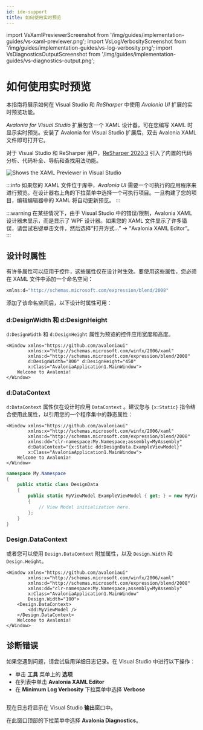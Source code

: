 ```yaml
---
id: ide-support
title: 如何使用实时预览
---
```


import VsXamlPreviewerScreenshot from '/img/guides/implementation-guides/vs-xaml-previewer.png';
import VsLogVerbosityScreenshot from '/img/guides/implementation-guides/vs-log-verbosity.png';
import VsDiagnosticsOutputScreenshot from '/img/guides/implementation-guides/vs-diagnostics-output.png';

# 如何使用实时预览

本指南将展示如何在 Visual Studio 和 _ReSharper_ 中使用 _Avalonia UI_ 扩展的实时预览功能。

_Avalonia for Visual Studio_ 扩展包含一个 XAML 设计器，可在您编写 XAML 时显示实时预览。安装了 Avalonia for Visual Studio 扩展后，双击 Avalonia XAML 文件即可打开它。

对于 Visual Studio 和 ReSharper 用户，[ReSharper 2020.3](https://www.jetbrains.com/resharper/whatsnew/2020-3/#version-2020-3-avalonia-support) 引入了内置的代码分析、代码补全、导航和查找用法功能。

<img src={VsXamlPreviewerScreenshot} alt="Shows the XAML Previewer in Visual Studio"/>

:::info
如果您的 XAML 文件位于库中，_Avalonia UI_ 需要一个可执行的应用程序来进行预览。在设计器右上角的下拉菜单中选择一个可执行项目。一旦构建了您的项目，编辑编辑器中的 XAML 将自动更新预览。
:::

:::warning
在某些情况下，由于 Visual Studio 中的错误/限制，Avalonia XAML 设计器未显示，而是显示了 WPF 设计器。如果您的 XAML 文件显示了许多错误，请尝试右键单击文件，然后选择“打开方式...” → “Avalonia XAML Editor”。
:::

## 设计时属性

有许多属性可以应用于控件，这些属性仅在设计时生效。要使用这些属性，您必须在 XAML 文件中添加一个命名空间：

```csharp
xmlns:d="http://schemas.microsoft.com/expression/blend/2008"
```

添加了该命名空间后，以下设计时属性可用：

### d:DesignWidth 和 d:DesignHeight

`d:DesignWidth` 和 `d:DesignHeight` 属性为预览的控件应用宽度和高度。

```markup
<Window xmlns="https://github.com/avaloniaui"
        xmlns:x="http://schemas.microsoft.com/winfx/2006/xaml"
        xmlns:d="http://schemas.microsoft.com/expression/blend/2008"
        d:DesignWidth="800" d:DesignHeight="450"
        x:Class="AvaloniaApplication1.MainWindow">
    Welcome to Avalonia!
</Window>
```

### d:DataContext

`d:DataContext` 属性仅在设计时应用 `DataContext` 。建议您与 `{x:Static}` 指令结合使用此属性，以引用您的一个程序集中的静态属性：

```markup
<Window xmlns="https://github.com/avaloniaui"
        xmlns:x="http://schemas.microsoft.com/winfx/2006/xaml"
        xmlns:d="http://schemas.microsoft.com/expression/blend/2008"
        xmlns:dd="clr-namespace:My.Namespace;assembly=MyAssembly"
        d:DataContext="{x:Static dd:DesignData.ExampleViewModel}"
        x:Class="AvaloniaApplication1.MainWindow">
    Welcome to Avalonia!
</Window>
```

```csharp
namespace My.Namespace
{
    public static class DesignData
    {
        public static MyViewModel ExampleViewModel { get; } = new MyViewModel
        {
            // View Model initialization here.
        };
    }
}
```

### Design.DataContext

或者您可以使用 `Design.DataContext` 附加属性，以及 `Design.Width` 和 `Design.Height`。

```markup
<Window xmlns="https://github.com/avaloniaui"
        xmlns:x="http://schemas.microsoft.com/winfx/2006/xaml"
        xmlns:d="http://schemas.microsoft.com/expression/blend/2008"
        xmlns:dd="clr-namespace:My.Namespace;assembly=MyAssembly"
        x:Class="AvaloniaApplication1.MainWindow"
        Design.Width="100">
    <Design.DataContext>
        <dd:MyViewModel />
    </Design.DataContext>
    Welcome to Avalonia!
</Window>
```

## 诊断错误

如果您遇到问题，请尝试启用详细日志记录。在 Visual Studio 中进行以下操作：

-  单击 **工具** 菜单上的 **选项**
-  在列表中单击 **Avalonia XAML Editor**
-  在 **Minimum Log Verbosity** 下拉菜单中选择 **Verbose**

<img src={VsLogVerbosityScreenshot} alt=""/>

现在日志将显示在 Visual Studio **输出**窗口中。

在此窗口顶部的下拉菜单中选择 **Avalonia Diagnostics**。

<img src={VsDiagnosticsOutputScreenshot} alt=""/>
